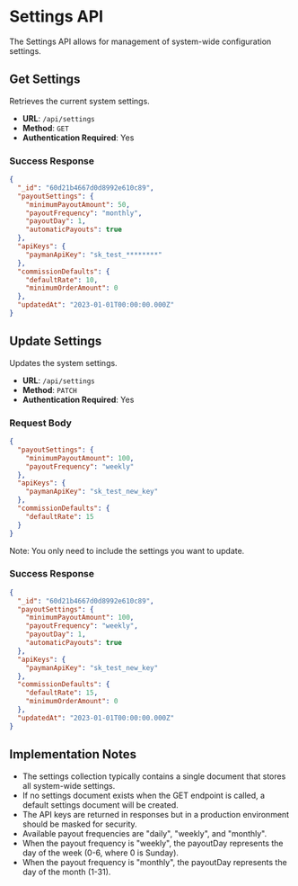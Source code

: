 # Settings API

The Settings API allows for management of system-wide configuration settings.

## Get Settings

Retrieves the current system settings.

- **URL**: `/api/settings`
- **Method**: `GET`
- **Authentication Required**: Yes

### Success Response

```json
{
  "_id": "60d21b4667d0d8992e610c89",
  "payoutSettings": {
    "minimumPayoutAmount": 50,
    "payoutFrequency": "monthly",
    "payoutDay": 1,
    "automaticPayouts": true
  },
  "apiKeys": {
    "paymanApiKey": "sk_test_********"
  },
  "commissionDefaults": {
    "defaultRate": 10,
    "minimumOrderAmount": 0
  },
  "updatedAt": "2023-01-01T00:00:00.000Z"
}
```

## Update Settings

Updates the system settings.

- **URL**: `/api/settings`
- **Method**: `PATCH`
- **Authentication Required**: Yes

### Request Body

```json
{
  "payoutSettings": {
    "minimumPayoutAmount": 100,
    "payoutFrequency": "weekly"
  },
  "apiKeys": {
    "paymanApiKey": "sk_test_new_key"
  },
  "commissionDefaults": {
    "defaultRate": 15
  }
}
```

Note: You only need to include the settings you want to update.

### Success Response

```json
{
  "_id": "60d21b4667d0d8992e610c89",
  "payoutSettings": {
    "minimumPayoutAmount": 100,
    "payoutFrequency": "weekly",
    "payoutDay": 1,
    "automaticPayouts": true
  },
  "apiKeys": {
    "paymanApiKey": "sk_test_new_key"
  },
  "commissionDefaults": {
    "defaultRate": 15,
    "minimumOrderAmount": 0
  },
  "updatedAt": "2023-01-01T00:00:00.000Z"
}
```

## Implementation Notes

- The settings collection typically contains a single document that stores all system-wide settings.
- If no settings document exists when the GET endpoint is called, a default settings document will be created.
- The API keys are returned in responses but in a production environment should be masked for security.
- Available payout frequencies are "daily", "weekly", and "monthly".
- When the payout frequency is "weekly", the payoutDay represents the day of the week (0-6, where 0 is Sunday).
- When the payout frequency is "monthly", the payoutDay represents the day of the month (1-31).
